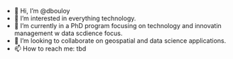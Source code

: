 - 👋 Hi, I’m @dbouloy
- 👀 I’m interested in everything technology.
- 🌱 I’m currently in a PhD program focusing on technology and innovatin management w data scdience focus.
- 💞️ I’m looking to collaborate on geospatial and data science applications.
- 📫 How to reach me: tbd

<!---
dbouloy/dbouloy is a ✨ special ✨ repository because its `README.md` (this file) appears on your GitHub profile.
You can click the Preview link to take a look at your changes.
--->
